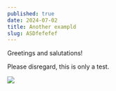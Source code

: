 ```yaml
---
published: true
date: 2024-07-02
title: Another exampld
slug: ASDfefefef
---
```

Greetings and salutations!

Please disregard, this is only a test.

![](/public/depaul_light_logo.png)
